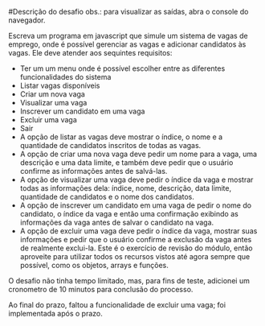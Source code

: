 #Descrição do desafio
obs.: para visualizar as saídas, abra o console do navegador.

Escreva um programa em javascript que simule um sistema de vagas de emprego, onde é possível gerenciar as vagas e adicionar candidatos às vagas. Ele deve atender aos sequintes requisitos:

-   Ter um um menu onde é possível escolher entre as diferentes funcionalidades do sistema
-   Listar vagas disponíveis
-   Criar um nova vaga
-   Visualizar uma vaga
-   Inscrever um candidato em uma vaga
-   Excluir uma vaga
-   Sair
-   A opção de listar as vagas deve mostrar o índice, o nome e a quantidade de candidatos inscritos de todas as vagas.
-   A opção de criar uma nova vaga deve pedir um nome para a vaga, uma descrição e uma data limite, e também deve pedir que o usuário confirme as informações antes de salvá-las.
-   A opção de visualizar uma vaga deve pedir o índice da vaga e mostrar todas as informações dela: índice, nome, descrição, data limite, quantidade de candidatos e o nome dos candidatos.
-   A opção de inscrever um candidato em uma vaga de pedir o nome do candidato, o índice da vaga e então uma confirmação exibindo as informações da vaga antes de salvar o candidato na vaga.
-   A opção de excluir uma vaga deve pedir o índice da vaga, mostrar suas informações e pedir que o usuário confirme a exclusão da vaga antes de realmente exclui-la.
    Este é o exercício de revisão do módulo, então aproveite para utilizar todos os recursos vistos até agora sempre que possível, como os objetos, arrays e funções.

O desafio não tinha tempo limitado, mas, para fins de teste, adicionei um cronometro de 10 minutos para conclusão do processo.

Ao final do prazo, faltou a funcionalidade de excluir uma vaga; foi implementada após o prazo.
